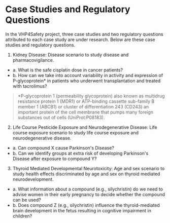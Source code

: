 
# Case Studies and Regulatory Questions

In the VHP4Safety project, three case studies and two regulatory questions attributed to each case study are under research. Below are these case studies and regulatory questions. 

1. Kidney Disease: Disease scenario to study disease and pharmacovigilance. 
- a. What is the safe cisplatin dose in cancer patients?
- b. How can we take into account variability in activity and expression of P-glycoprotein* in patients who underwent transplantation and treated with tacrolimus?
 
> *P-glycoprotein 1 (permeability glycoprotein) also known as multidrug resistance protein 1 (MDR1) or ATP-binding cassette sub-family B member 1 (ABCB1) or cluster of differentiation 243 (CD243) an important protein of the cell membrane that pumps many foreign substances out of cells (UniProt:P08183). 
>

2. Life Course Pesticide Exposure and Neurodegenerative Disease: Life course exposure scenario to study life course exposure and neurodegenerative disease.
- a. Can compound X cause Parkinson's Disease?
- b. Can we identify groups at extra risk of developing Parkinson's Disease after exposure to compound Y?

3. Thyroid Mediated Developmental Neurotoxicity: Age and sex scenario to study health effects discriminated by age and sex on thyroid mediated neurodevelopment. 
- a. What information about a compound (e.g., silychristin) do we need to advise women in their early pregnancy to decide whether the compound can be used?
- b. Does compound Z (e.g., silychristin) influence the thyroid-mediated brain development in the fetus resulting in cognitive impairment in children? 

